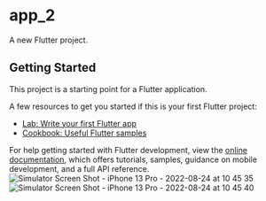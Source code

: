 # app_2

A new Flutter project.

## Getting Started

This project is a starting point for a Flutter application.

A few resources to get you started if this is your first Flutter project:

- [Lab: Write your first Flutter app](https://docs.flutter.dev/get-started/codelab)
- [Cookbook: Useful Flutter samples](https://docs.flutter.dev/cookbook)

For help getting started with Flutter development, view the
[online documentation](https://docs.flutter.dev/), which offers tutorials,
samples, guidance on mobile development, and a full API reference.
![Simulator Screen Shot - iPhone 13 Pro - 2022-08-24 at 10 45 35](https://user-images.githubusercontent.com/6847851/186334785-a6160f9c-136d-4a38-82d5-57c54e5b3437.png)
![Simulator Screen Shot - iPhone 13 Pro - 2022-08-24 at 10 45 40](https://user-images.githubusercontent.com/6847851/186334802-1c2dd7e9-edb7-49da-917c-05039bfe4dd6.png)
